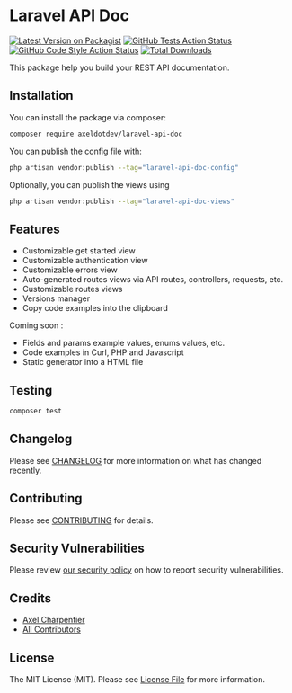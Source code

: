 # Laravel API Doc

[![Latest Version on Packagist](https://img.shields.io/packagist/v/axeldotdev/laravel-api-doc.svg?style=flat-square)](https://packagist.org/packages/axeldotdev/laravel-api-doc)
[![GitHub Tests Action Status](https://img.shields.io/github/workflow/status/axeldotdev/laravel-api-doc/run-tests?label=tests)](https://github.com/axeldotdev/laravel-api-doc/actions?query=workflow%3Arun-tests+branch%3Amain)
[![GitHub Code Style Action Status](https://img.shields.io/github/workflow/status/axeldotdev/laravel-api-doc/Check%20&%20fix%20styling?label=code%20style)](https://github.com/axeldotdev/laravel-api-doc/actions?query=workflow%3A"Check+%26+fix+styling"+branch%3Amain)
[![Total Downloads](https://img.shields.io/packagist/dt/axeldotdev/laravel-api-doc.svg?style=flat-square)](https://packagist.org/packages/axeldotdev/laravel-api-doc)

This package help you build your REST API documentation.

## Installation

You can install the package via composer:

```bash
composer require axeldotdev/laravel-api-doc
```

You can publish the config file with:

```bash
php artisan vendor:publish --tag="laravel-api-doc-config"
```

Optionally, you can publish the views using

```bash
php artisan vendor:publish --tag="laravel-api-doc-views"
```

## Features

- Customizable get started view
- Customizable authentication view
- Customizable errors view
- Auto-generated routes views via API routes, controllers, requests, etc.
- Customizable routes views
- Versions manager
- Copy code examples into the clipboard

Coming soon :

- Fields and params example values, enums values, etc.
- Code examples in Curl, PHP and Javascript
- Static generator into a HTML file

## Testing

```bash
composer test
```

## Changelog

Please see [CHANGELOG](CHANGELOG.md) for more information on what has changed recently.

## Contributing

Please see [CONTRIBUTING](.github/CONTRIBUTING.md) for details.

## Security Vulnerabilities

Please review [our security policy](../../security/policy) on how to report security vulnerabilities.

## Credits

- [Axel Charpentier](https://github.com/axeldotdev)
- [All Contributors](../../contributors)

## License

The MIT License (MIT). Please see [License File](LICENSE.md) for more information.
